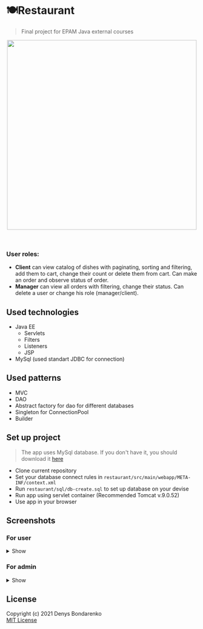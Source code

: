 # 🍽Restaurant
> Final project for EPAM Java external courses
<p align="center"><img src="https://i.imgur.com/5rgGOW5.png" width="500" /></p><br>

### User roles: 
- **Client** can view catalog of dishes with paginating, sorting and filtering, add them to cart, change their count or delete them from cart.
Can make an order and observe status of order.
- **Manager** can view all orders with filtering, change their status. Can delete a user or change his role (manager/client).
## Used technologies
- Java EE
  - Servlets
  - Filters
  - Listeners
  - JSP
- MySql (used standart JDBC for connection)
## Used patterns
- MVC
- DAO
- Abstract factory for dao for different databases
- Singleton for ConnectionPool
- Builder
## Set up project
> The app uses MySql database. If you don't have it, you should download it <a href="https://dev.mysql.com/downloads/">here</a>
- Clone current repository
- Set your database connect rules in ``` restaurant/src/main/webapp/META-INF/context.xml ```
- Run ``` restaurant/sql/db-create.sql ``` to set up database on your devise
- Run app using servlet container (Recommended Tomcat v.9.0.52)
- Use app in your browser
## Screenshots
### For user
<details>
<summary>Show</summary>

<img src="https://i.imgur.com/5rgGOW5.png" width="800" /><br>
<img src="https://i.imgur.com/9Z1nZ8r.png" width="800" /><br>
<img src="https://i.imgur.com/cpD4zIR.png" width="800" /><br>
<img src="https://i.imgur.com/i8ZRQDm.png" width="800" /><br>
<img src="https://i.imgur.com/njq99op.png" width="800" /><br>
</details>

### For admin

<details>
<summary>Show</summary>

<img src="https://i.imgur.com/gyISR6P.png" width="800" /><br>
<img src="https://i.imgur.com/6ItFJI0.png" width="800" /><br>
<img src="https://i.imgur.com/53QKOh5.png" width="800" /><br>
<img src="https://i.imgur.com/RyFbk4s.png" width="800" /><br>
</details>

## License
Copyright (c) 2021 Denys Bondarenko <br>
<a href="./LICENSE">MIT License</a>
